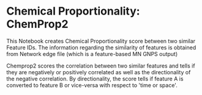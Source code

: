 # Chemical Proportionality: ChemProp2
This Notebook creates Chemical Proportionality score between two similar Feature IDs. The information regarding the similarity of features is obtained from Network edge file (which is a feature-based MN GNPS output)

Chemprop2 scores the correlation between two similar features and tells if they are negatively or positively correlated as well as the directionality of the negative correlation. By directionality, the score tells if feature A is converted to feature B or vice-versa with respect to 'time or space'.

